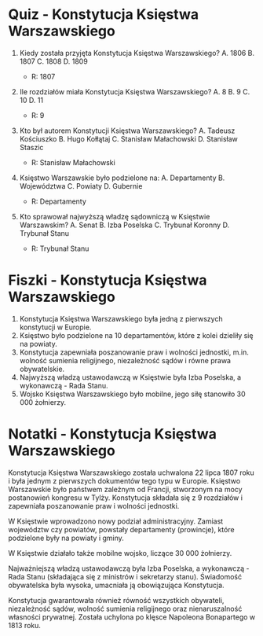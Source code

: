  # Quiz - Konstytucja Księstwa Warszawskiego
1. Kiedy została przyjęta Konstytucja Księstwa Warszawskiego?
   A. 1806
   B. 1807
   C. 1808
   D. 1809
   * R: 1807

2. Ile rozdziałów miała Konstytucja Księstwa Warszawskiego?
   A. 8
   B. 9
   C. 10
   D. 11
   * R: 9

3. Kto był autorem Konstytucji Księstwa Warszawskiego?
   A. Tadeusz Kościuszko
   B. Hugo Kołłątaj
   C. Stanisław Małachowski
   D. Stanisław Staszic
   * R: Stanisław Małachowski

4. Księstwo Warszawskie było podzielone na:
   A. Departamenty
   B. Województwa
   C. Powiaty
   D. Gubernie
   * R: Departamenty

5. Kto sprawował najwyższą władzę sądowniczą w Księstwie Warszawskim?
   A. Senat
   B. Izba Poselska
   C. Trybunał Koronny
   D. Trybunał Stanu
   * R: Trybunał Stanu

# Fiszki - Konstytucja Księstwa Warszawskiego
1. Konstytucja Księstwa Warszawskiego była jedną z pierwszych konstytucji w Europie.
2. Księstwo było podzielone na 10 departamentów, które z kolei dzieliły się na powiaty.
3. Konstytucja zapewniała poszanowanie praw i wolności jednostki, m.in. wolność sumienia religijnego, niezależność sądów i równe prawa obywatelskie.
4. Najwyższą władzą ustawodawczą w Księstwie była Izba Poselska, a wykonawczą - Rada Stanu.
5. Wojsko Księstwa Warszawskiego było mobilne, jego siłę stanowiło 30 000 żołnierzy.

# Notatki - Konstytucja Księstwa Warszawskiego
Konstytucja Księstwa Warszawskiego została uchwalona 22 lipca 1807 roku i była jednym z pierwszych dokumentów tego typu w Europie. Księstwo Warszawskie było państwem zależnym od Francji, stworzonym na mocy postanowień kongresu w Tylży. Konstytucja składała się z 9 rozdziałów i zapewniała poszanowanie praw i wolności jednostki.

W Księstwie wprowadzono nowy podział administracyjny. Zamiast województw czy powiatów, powstały departamenty (prowincje), które podzielone były na powiaty i gminy.

W Księstwie działało także mobilne wojsko, liczące 30 000 żołnierzy.

Najważniejszą władzą ustawodawczą była Izba Poselska, a wykonawczą - Rada Stanu (składająca się z ministrów i sekretarzy stanu). Świadomość obywatelska była wysoka, umacniała ją obowiązująca Konstytucja.

Konstytucja gwarantowała również równość wszystkich obywateli, niezależność sądów, wolność sumienia religijnego oraz nienaruszalność własności prywatnej. Została uchylona po klęsce Napoleona Bonapartego w 1813 roku.